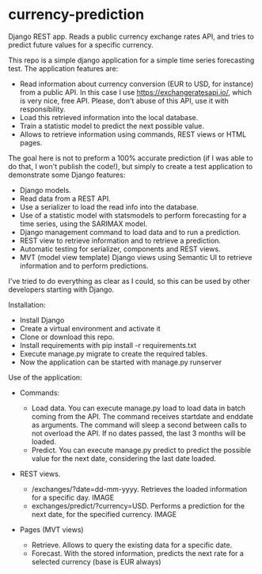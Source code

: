 # currency-prediction
Django REST app. Reads a public currency exchange rates API, and tries to predict future values for a specific currency.

This repo is a simple django application for a simple time series forecasting test. The application features are:

- Read information about currency conversion (EUR to USD, for instance) from a public API. In this case I use https://exchangeratesapi.io/, which is very nice, free API. Please, don't abuse of this API, use it with responsibility.
- Load this retrieved information into the local database.
- Train a statistic model to predict the next possible value.
- Allows to retrieve information using commands, REST views or HTML pages.

The goal here is not to preform a 100% accurate prediction (if I was able to do that, I won't publish the code!), but simply to create a test application to demonstrate some Django features:

- Django models.
- Read data from a REST API.
- Use a serializer to load the read info into the database.
- Use of a statistic model with statsmodels to perform forecasting for a time series, using the SARIMAX model.
- Django management command to load data and to run a prediction.
- REST view to retrieve information and to retrieve a prediction.
- Automatic testing for serializer, components and REST views.
- MVT (model view template) Django views using Semantic UI to retrieve information and to perform predictions.

I've tried to do everything as clear as I could, so this can be used by other developers starting with Django.

Installation:

- Install Django
- Create a virtual environment and activate it
- Clone or download this repo.
- Install requirements with pip install -r requirements.txt
- Execute manage.py migrate to create the required tables.
- Now the application can be started with manage.py runserver

Use of the application:

- Commands:
	- Load data. You can execute manage.py load to load data in batch coming from the API. The command receives startdate and enddate as arguments. The command will sleep a second between calls to not overload the API. If no dates passed, the last 3 months will be loaded.
	- Predict. You can execute manage.py predict to predict the possible value for the next date, considering the last date loaded.

- REST views.
	- /exchanges/?date=dd-mm-yyyy. Retrieves the loaded information for a specific day.
	IMAGE
	- exchanges/predict/?currency=USD. Performs a prediction for the next date, for the specified currency.
	IMAGE

- Pages (MVT views)
	- Retrieve. Allows to query the existing data for a specific date.
	- Forecast. With the stored information, predicts the next rate for a selected currency (base is EUR always)
